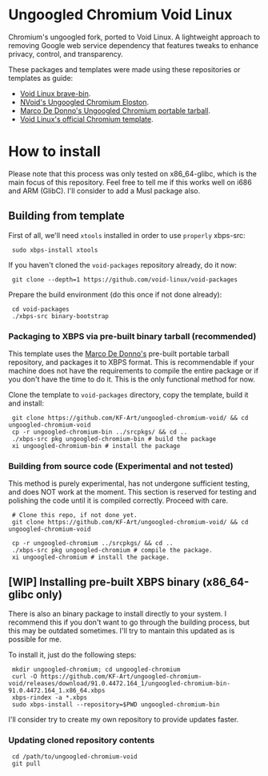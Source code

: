 # Ungoogled Chromium Void Linux
Chromium's ungoogled fork, ported to Void Linux. A lightweight approach to removing Google web service dependency that features tweaks to enhance privacy, control, and transparency.

These packages and templates were made using these repositories or templates as guide:
 - <a href="https://github.com/kjjjnob/brave-bin">Void Linux brave-bin</a>.
 - <a href="https://github.com/not-void/nvoid/tree/master/srcpkgs/ungoogled-chromium-eloston">NVoid's Ungoogled Chromium Eloston</a>.
 - <a href="https://github.com/mdedonno1337/ungoogled-chromium-binaries/tree/master/releases/linux_portable">Marco De Donno's Ungoogled Chromium portable tarball</a>.
 - <a href="https://github.com/void-linux/void-packages/tree/master/srcpkgs/chromium">Void Linux's official Chromium template</a>.

<H1>How to install</H1>

Please note that this process was only tested on x86_64-glibc, which is the main focus of this repository. Feel free to tell me if this works well on i686 and ARM (GlibC). I'll consider to add a Musl package also.

 <H2>Building from template</H2>

First of all, we'll need <code>xtools</code> installed in order to use <code>properly</code> xbps-src:

     sudo xbps-install xtools

If you haven't cloned the <code>void-packages</code> repository already, do it now:

     git clone --depth=1 https://github.com/void-linux/void-packages

Prepare the build environment (do this once if not done already):

     cd void-packages
     ./xbps-src binary-bootstrap
     
 <H3>Packaging to XBPS via pre-built binary tarball (recommended)</H3>

This template uses the <a href=https://github.com/mdedonno1337>Marco De Donno's</a> pre-built portable tarball repository, and packages it to XBPS format. This is recommendable if your machine does not have the requirements to compile the entire package or if you don't have the time to do it. This is the only functional method for now.

Clone the template to <code>void-packages</code> directory, copy the template, build it and install:

     git clone https://github.com/KF-Art/ungoogled-chromium-void/ && cd ungoogled-chromium-void
     cp -r ungoogled-chromium-bin ../srcpkgs/ && cd ..
     ./xbps-src pkg ungoogled-chromium-bin # build the package
     xi ungoogled-chromium-bin # install the package
     
  <H3>Building from source code (Experimental and not tested)</H3>

This method is purely experimental, has not undergone sufficient testing, and does NOT work at the moment. This section is reserved for testing and polishing the code until it is compiled correctly. Proceed with care.

     # Clone this repo, if not done yet.
     git clone https://github.com/KF-Art/ungoogled-chromium-void/ && cd ungoogled-chromium-void
     
     cp -r ungoogled-chromium ../srcpkgs/ && cd ..
     ./xbps-src pkg ungoogled-chromium # compile the package.
     xi ungoogled-chromium # install the package.

  
 <H2>[WIP] Installing pre-built XBPS binary (x86_64-glibc only)</H2>
There is also an binary package to install directly to your system. I recommend this if you don't want to go through the building process, but this may be outdated sometimes. I'll try to mantain this updated as is possible for me.

To install it, just do the following steps:

     mkdir ungoogled-chromium; cd ungoogled-chromium
     curl -O https://github.com/KF-Art/ungoogled-chromium-void/releases/download/91.0.4472.164_1/ungoogled-chromium-bin-91.0.4472.164_1.x86_64.xbps
     xbps-rindex -a *.xbps
     sudo xbps-install --repository=$PWD ungoogled-chromium-bin

I'll consider try to create my own repository to provide updates faster.
     
<H3>Updating cloned repository contents</H3>

     cd /path/to/ungoogled-chromium-void
     git pull
